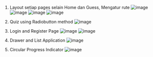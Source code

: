 1. Layout setiap pages selain Home dan Guess, Mengatur rute
   ![image](https://github.com/calvin0s/FE_project/assets/165680717/e5a4103d-b4f1-4ea5-9a2b-8d200430feea)
   ![image](https://github.com/calvin0s/FE_project/assets/165680717/d2de7379-6743-4758-8826-5ddd0632937c)
   ![image](https://github.com/calvin0s/FE_project/assets/165680717/14cd0f4f-8a91-4ac2-862b-1288a4fa8221)
   ![image](https://github.com/calvin0s/FE_project/assets/165680717/ecf5de09-37ed-4647-997e-7296dc435ad4)

2. Quiz using Radiobutton method
   ![image](https://github.com/calvin0s/FE_project/assets/165680717/f746c866-77ca-4726-8989-6699208e158c)


3. Login and Register Page
   ![image](https://github.com/calvin0s/FE_project/assets/165680717/94203ac9-9fc6-4a4d-8e91-d78e1e4f2836)
   ![image](https://github.com/calvin0s/FE_project/assets/165680717/df026d2b-dcd7-4c95-aff1-22a70f41b1de)


4. Drawer and List Application
   ![image](https://github.com/calvin0s/FE_project/assets/165680717/b0366a85-6f78-413b-993b-355438d4c09a)


5. Circular Progress Indicator
   ![image](https://github.com/calvin0s/FE_project/assets/165680717/a1146b15-83c1-4a73-aa27-395cb3d1eeff)



